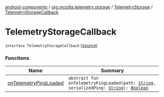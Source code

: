 [android-components](../../../index.md) / [org.mozilla.telemetry.storage](../../index.md) / [TelemetryStorage](../index.md) / [TelemetryStorageCallback](./index.md)

# TelemetryStorageCallback

`interface TelemetryStorageCallback` [(source)](https://github.com/mozilla-mobile/android-components/blob/master/components/service/telemetry/src/main/java/org/mozilla/telemetry/storage/TelemetryStorage.java#L10)

### Functions

| Name | Summary |
|---|---|
| [onTelemetryPingLoaded](on-telemetry-ping-loaded.md) | `abstract fun onTelemetryPingLoaded(path: `[`String`](https://kotlinlang.org/api/latest/jvm/stdlib/kotlin/-string/index.html)`, serializedPing: `[`String`](https://kotlinlang.org/api/latest/jvm/stdlib/kotlin/-string/index.html)`): `[`Boolean`](https://kotlinlang.org/api/latest/jvm/stdlib/kotlin/-boolean/index.html) |
